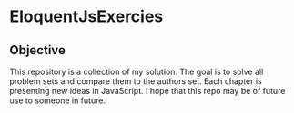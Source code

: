 # EloquentJsExercies

## Objective
This repository is a collection of my solution. The goal is to solve all problem sets and compare them to the authors set. Each chapter is presenting new ideas in JavaScript. I hope that this repo may be of future use to someone in future.
